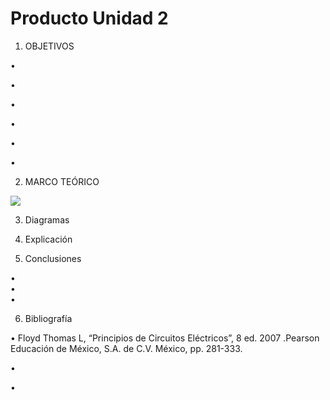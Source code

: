 # Producto Unidad 2
1. OBJETIVOS

• 

•

• 
 

•	

• 

•	


2. MARCO TEÓRICO

![](img/)



3. Diagramas


4. Explicación




5. Conclusiones

•	
•	
•	 

6. Bibliografía 

•	Floyd Thomas L, “Principios de Circuitos Eléctricos”, 8 ed. 2007 .Pearson Educación de México, S.A. de C.V. México, pp. 281-333.

• 

• 
